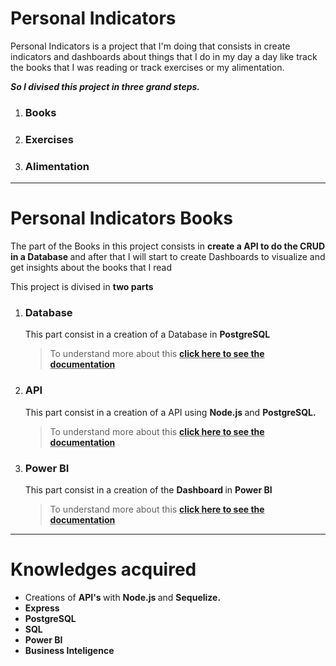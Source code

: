 <h1> Personal Indicators </h1>
<p> 
Personal Indicators is a project that I'm doing that consists in create indicators and dashboards about things that I do in my day a day like track the books that I was reading or track exercises or my alimentation.
</p>

<p> <strong><i>
So I divised this project in three grand steps.
</i></strong></p>

<ol>
<li> <h3> <strong> Books </strong> </h3> </li>
<li> <h3> <strong> Exercises </strong> </h3> </li>
<li> <h3> <strong> Alimentation </strong> </h3> </li>
</ol>

<hr>

<h1> Personal Indicators Books </h1>

<p>  
The part of the Books in this project consists in <strong> create a API to do the CRUD in a Database </strong> and after that I will start to create Dashboards to visualize and get insights about the books that I read
</p>
<p> This project is divised in <strong> two parts </strong>

<ol>
<li> <h3> <strong> Database </strong> </h3> </li>
<p> This part consist in a creation of a Database in <b> PostgreSQL </b> <br>
<blockquote>To understand more about this <strong><u> <a> click here to see the documentation </a></u></strong> </blockquote>


<li> <h3> <strong> API </strong> </h3> </li>

<p> This part consist in a creation of a API using <strong> Node.js </strong> and <strong> PostgreSQL. </strong> <br>
<blockquote>To understand more about this  <strong><u> <a> click here to see the documentation </a></u></strong> </blockquote>

<li> <h3> <strong> Power BI </strong> </h3> </li>
<p> This part consist in a creation of the <strong> Dashboard </strong> in <strong> Power BI </strong> <br>
<blockquote>To understand more about this  <strong><u> <a> click here to see the documentation </a></u></strong> </blockquote>
</ol>

<hr>

<h1> Knowledges acquired </h1>
<ul>
<li> Creations of <strong> API's </strong> with <strong> Node.js </strong> and <strong> Sequelize. </strong> </li>
<li> <strong> Express </strong></li>
<li> <strong> PostgreSQL </strong></li>
<li> <strong> SQL </strong></li>
<li> <strong> Power BI </strong></li>
<li> <strong> Business Inteligence </strong></li>

